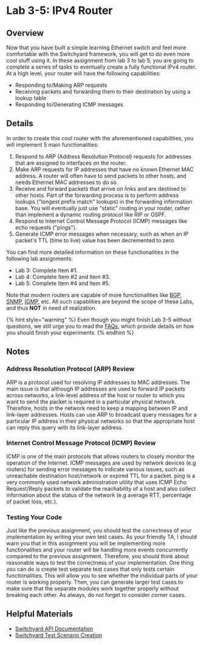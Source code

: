 # Lab 3-5: IPv4 Router

## Overview

Now that you have built a simple learning Ethernet switch and feel more comfortable with the Switchyard framework, you will get to do even more cool stuff using it. In these assignment from lab 3 to lab 5, you are going to complete a series of tasks to eventually create a fully functional IPv4 router. At a high level, your router will have the following capabilities:

* Responding to/Making ARP requests
* Receiving packets and forwarding them to their destination by using a lookup table
* Responding to/Generating ICMP messages

## Details

In order to create this cool router with the aforementioned capabilities, you will implement 5 main functionalities:

1. Respond to ARP (Address Resolution Protocol) requests for addresses that are assigned to interfaces on the router.
2. Make ARP requests for IP addresses that have no known Ethernet MAC address. A router will often have to send packets to other hosts, and needs Ethernet MAC addresses to do so.
3. Receive and forward packets that arrive on links and are destined to other hosts. Part of the forwarding process is to perform address lookups ("longest prefix match" lookups) in the forwarding information base. You will eventually just use "static" routing in your router, rather than implement a dynamic routing protocol like RIP or OSPF.
4. Respond to Internet Control Message Protocol (ICMP) messages like echo requests ("pings").
5. Generate ICMP error messages when necessary, such as when an IP packet's TTL (time to live) value has been decremented to zero.

You can find more detailed information on these functionalities in the following lab assignments:

* Lab 3: Complete Item #1.
* Lab 4: Complete Item #2 and Item #3.
* Lab 5: Complete Item #4 and Item #5.

Note that modern routers are capable of more functionalities like [BGP](https://datatracker.ietf.org/doc/html/rfc4271), [SNMP](https://datatracker.ietf.org/doc/html/rfc3411), [IGMP](https://datatracker.ietf.org/doc/html/rfc3376), etc. All such capablities are beyond the scope of these Labs, and thus **NOT** in need of realization.

{% hint style="warning" %}
Even though you might finish Lab 3-5 without questions, we still urge you to read the [FAQs](faq.md), which provide details on how you should finish your experiments.
{% endhint %}

## Notes

### Address Resolution Protocol (ARP) Review

ARP is a protocol used for resolving IP addresses to MAC addresses. The main issue is that although IP addresses are used to forward IP packets across networks, a link-level address of the host or router to which you want to send the packet is required in a particular physical network. Therefore, hosts in the network need to keep a mapping between IP and link-layer addresses. Hosts can use ARP to broadcast query messages for a particular IP address in their physical networks so that the appropriate host can reply this query with its link-layer address.

### Internet Control Message Protocol (ICMP) Review

ICMP is one of the main protocols that allows routers to closely monitor the operation of the Internet. ICMP messages are used by network devices (e.g routers) for sending error messages to indicate various issues, such as unreachable destination host/network or expired TTL for a packet. ping is a very commonly used network administration utility that uses ICMP Echo Request/Reply packets to validate the reachability of a host and also collect information about the status of the network (e.g average RTT, percentage of packet loss, etc.).

### Testing Your Code

Just like the previous assignment, you should test the correctness of your implementation by writing your own test cases. As your friendly TA, I should warn you that in this assignment you will be implementing more functionalities and your router will be handling more events concurrently compared to the previous assignment. Therefore, you should think about reasonable ways to test the correctness of your implementation. One thing you can do is create test separate test cases that only tests certain functionalities. This will allow you to see whether the individual parts of your router is working properly. Then, you can generate larger test cases to make sure that the separate modules work together properly without breaking each other. As always, do not forget to consider corner cases.

## Helpful Materials

* [Switchyard API Documentation](https://pavinberg.gitee.io/switchyard/reference.html)
* [Switchyard Test Scenario Creation](https://pavinberg.gitee.io/switchyard/test\_scenario\_creation.html)
